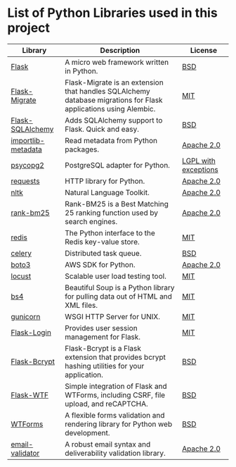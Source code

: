 # List of Python Libraries used in this project

| Library                                                                     | Description                                                                                                     | License                                                                            |
| --------------------------------------------------------------------------- | --------------------------------------------------------------------------------------------------------------- | ---------------------------------------------------------------------------------- |
| [Flask](https://flask.palletsprojects.com/)                                 | A micro web framework written in Python.                                                                        | [BSD](https://github.com/pallets/flask/blob/main/LICENSE.rst)                      |
| [Flask-Migrate](https://flask-migrate.readthedocs.io/)                      | Flask-Migrate is an extension that handles SQLAlchemy database migrations for Flask applications using Alembic. | [MIT](https://github.com/miguelgrinberg/Flask-Migrate/blob/main/LICENSE)           |
| [Flask-SQLAlchemy](https://flask-sqlalchemy.palletsprojects.com/)           | Adds SQLAlchemy support to Flask. Quick and easy.                                                               | [BSD](https://github.com/pallets/flask-sqlalchemy/blob/main/LICENSE.rst)           |
| [importlib-metadata](https://importlib-metadata.readthedocs.io/)            | Read metadata from Python packages.                                                                             | [Apache 2.0](https://github.com/python/importlib_metadata/blob/main/LICENSE)       |
| [psycopg2](https://www.psycopg.org/docs/)                                   | PostgreSQL adapter for Python.                                                                                  | [LGPL with exceptions](https://github.com/psycopg/psycopg2/blob/master/LICENSE)    |
| [requests](https://docs.python-requests.org/en/latest/)                     | HTTP library for Python.                                                                                        | [Apache 2.0](https://github.com/psf/requests/blob/main/LICENSE)                    |
| [nltk](https://www.nltk.org/)                                               | Natural Language Toolkit.                                                                                       | [Apache 2.0](https://github.com/nltk/nltk/blob/develop/LICENSE.txt)                |
| [rank-bm25](https://pypi.org/project/rank-bm25/)                            | Rank-BM25 is a Best Matching 25 ranking function used by search engines.                                        | [Apache 2.0](https://github.com/dorianbrown/rank_bm25/blob/master/LICENSE)         |
| [redis](https://redis-py.readthedocs.io/en/stable/)                         | The Python interface to the Redis key-value store.                                                              | [MIT](https://github.com/andymccurdy/redis-py/blob/master/LICENSE)                 |
| [celery](https://docs.celeryproject.org/en/stable/)                         | Distributed task queue.                                                                                         | [BSD](https://github.com/celery/celery/blob/master/LICENSE)                        |
| [boto3](https://boto3.amazonaws.com/v1/documentation/api/latest/index.html) | AWS SDK for Python.                                                                                             | [Apache 2.0](https://github.com/boto/boto3/blob/develop/LICENSE)                   |
| [locust](https://docs.locust.io/en/stable/)                                 | Scalable user load testing tool.                                                                                | [MIT](https://github.com/locustio/locust/blob/master/LICENSE)                      |
| [bs4](https://www.crummy.com/software/BeautifulSoup/bs4/doc/)               | Beautiful Soup is a Python library for pulling data out of HTML and XML files.                                  | [MIT](https://github.com/akalongman/python-beautifulsoup/blob/master/LICENSE)      |
| [gunicorn](https://gunicorn.org/)                                           | WSGI HTTP Server for UNIX.                                                                                      | [MIT](https://github.com/benoitc/gunicorn/blob/master/LICENSE)                     |
| [Flask-Login](https://flask-login.readthedocs.io/en/latest/)                | Provides user session management for Flask.                                                                     | [MIT](https://github.com/maxcountryman/flask-login/blob/main/LICENSE)              |
| [Flask-Bcrypt](https://flask-bcrypt.readthedocs.io/en/latest/)              | Flask-Bcrypt is a Flask extension that provides bcrypt hashing utilities for your application.                  | [BSD](https://github.com/maxcountryman/flask-bcrypt/blob/master/LICENSE)           |
| [Flask-WTF](https://flask-wtf.readthedocs.io/en/stable/)                    | Simple integration of Flask and WTForms, including CSRF, file upload, and reCAPTCHA.                            | [BSD](https://github.com/wtforms/flask-wtf/blob/main/LICENSE.rst)                  |
| [WTForms](https://wtforms.readthedocs.io/en/2.3.x/)                         | A flexible forms validation and rendering library for Python web development.                                   | [BSD](https://github.com/wtforms/wtforms/blob/master/LICENSE.rst)                  |
| [email-validator](https://pypi.org/project/email-validator/)                | A robust email syntax and deliverability validation library.                                                    | [Apache 2.0](https://github.com/JoshData/python-email-validator/blob/main/LICENSE) |
